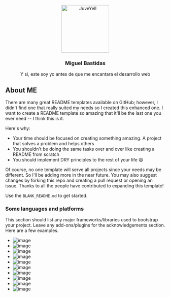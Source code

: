 

<!-- PROJECT LOGO -->
<br />
<div align="center">
  <a href="https://avatars.githubusercontent.com/u/75141067?v=4">
    <img src="https://avatars.githubusercontent.com/u/75141067?v=4" alt="JuveYell" width="150px">
  </a>

  <h3 align="center">Miguel Bastidas</h3>

  <p align="center">
    Y si, este soy yo antes de que me encantara el desarrollo web
</div>



<!-- ABOUT THE PROJECT -->
## About ME

There are many great README templates available on GitHub; however, I didn't find one that really suited my needs so I created this enhanced one. I want to create a README template so amazing that it'll be the last one you ever need -- I think this is it.

Here's why:
* Your time should be focused on creating something amazing. A project that solves a problem and helps others
* You shouldn't be doing the same tasks over and over like creating a README from scratch
* You should implement DRY principles to the rest of your life :smile:

Of course, no one template will serve all projects since your needs may be different. So I'll be adding more in the near future. You may also suggest changes by forking this repo and creating a pull request or opening an issue. Thanks to all the people have contributed to expanding this template!

Use the `BLANK_README.md` to get started.



### Some languages and platforms

This section should list any major frameworks/libraries used to bootstrap your project. Leave any add-ons/plugins for the acknowledgements section. Here are a few examples.


* ![image](https://img.shields.io/badge/MongoDB-4EA94B?style=for-the-badge&logo=mongodb&logoColor=white)
* ![image](https://img.shields.io/badge/C%23-239120?style=for-the-badge&logo=c-sharp&logoColor=white)
* ![image](https://img.shields.io/badge/CSS3-1572B6?style=for-the-badge&logo=css3&logoColor=white)
* ![image](https://img.shields.io/badge/HTML5-E34F26?style=for-the-badge&logo=html5&logoColor=white)
* ![image](https://img.shields.io/badge/JavaScript-323330?style=for-the-badge&logo=javascript&logoColor=F7DF1E)
* ![image](https://img.shields.io/badge/json-5E5C5C?style=for-the-badge&logo=json&logoColor=white)
* ![image](https://img.shields.io/badge/Python-FFD43B?style=for-the-badge&logo=python&logoColor=blue)
* ![image](https://img.shields.io/badge/eslint-3A33D1?style=for-the-badge&logo=eslint&logoColor=white)
* ![image](https://img.shields.io/badge/Debian-A81D33?style=for-the-badge&logo=debian&logoColor=white)
* ![image](https://img.shields.io/badge/Discord-5865F2?style=for-the-badge&logo=discord&logoColor=white)

